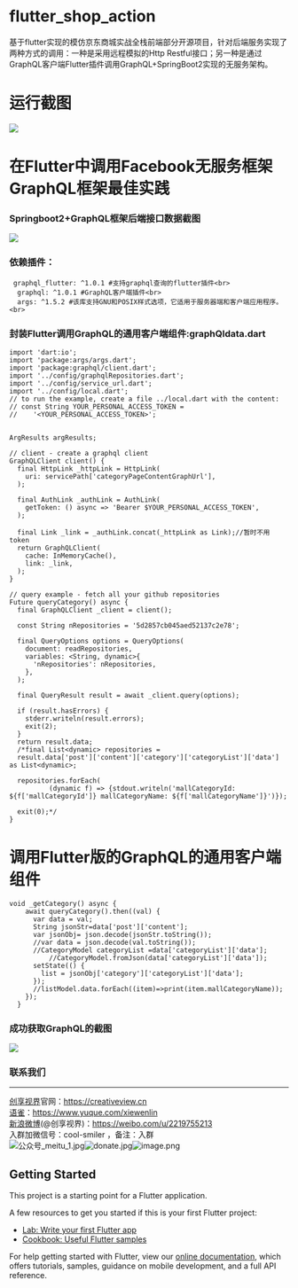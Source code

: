 # flutter_shop_action

基于flutter实现的模仿京东商城实战全栈前端部分开源项目，针对后端服务实现了两种方式的调用：一种是采用远程模拟的Http Restful接口；另一种是通过GraphQL客户端Flutter插件调用GraphQL+SpringBoot2实现的无服务架构。

# 运行截图
![](https://cdn.nlark.com/yuque/0/2019/png/195205/1563026137515-784ebe2f-2b53-40d5-a745-bcffd68c13fc.png)
# 在Flutter中调用Facebook无服务框架GraphQL框架最佳实践
### Springboot2+GraphQL框架后端接口数据截图
![](https://cdn.nlark.com/yuque/0/2019/png/195205/1563026794929-4d3d493f-e38c-404a-80e8-058379d06033.png)
### 依赖插件：
```
 graphql_flutter: ^1.0.1 #支持graphql查询的flutter插件<br>
  graphql: ^1.0.1 #GraphQL客户端插件<br>
  args: ^1.5.2 #该库支持GNU和POSIX样式选项，它适用于服务器端和客户端应用程序。 <br>
```

### 封装Flutter调用GraphQL的通用客户端组件:graphQldata.dart
```
import 'dart:io';
import 'package:args/args.dart';
import 'package:graphql/client.dart';
import '../config/graphqlRepositories.dart';
import '../config/service_url.dart';
import '../config/local.dart';
// to run the example, create a file ../local.dart with the content:
// const String YOUR_PERSONAL_ACCESS_TOKEN =
//    '<YOUR_PERSONAL_ACCESS_TOKEN>';


ArgResults argResults;

// client - create a graphql client
GraphQLClient client() {
  final HttpLink _httpLink = HttpLink(
    uri: servicePath['categoryPageContentGraphUrl'],
  );

  final AuthLink _authLink = AuthLink(
    getToken: () async => 'Bearer $YOUR_PERSONAL_ACCESS_TOKEN',
  );

  final Link _link = _authLink.concat(_httpLink as Link);//暂时不用token
  return GraphQLClient(
    cache: InMemoryCache(),
    link: _link,
  );
}

// query example - fetch all your github repositories
Future queryCategory() async {
  final GraphQLClient _client = client();

  const String nRepositories = '5d2857cb045aed52137c2e78';

  final QueryOptions options = QueryOptions(
    document: readRepositories,
    variables: <String, dynamic>{
      'nRepositories': nRepositories,
    },
  );

  final QueryResult result = await _client.query(options);

  if (result.hasErrors) {
    stderr.writeln(result.errors);
    exit(2);
  }
  return result.data;
  /*final List<dynamic> repositories =
  result.data['post']['content']['category']['categoryList']['data'] as List<dynamic>;

  repositories.forEach(
          (dynamic f) => {stdout.writeln('mallCategoryId: ${f['mallCategoryId']} mallCategoryName: ${f['mallCategoryName']}')});

  exit(0);*/
}
```

# 调用Flutter版的GraphQL的通用客户端组件
```
void _getCategory() async {
    await queryCategory().then((val) {
      var data = val;
      String jsonStr=data['post']['content'];
      var jsonObj= json.decode(jsonStr.toString());
      //var data = json.decode(val.toString());
      //CategoryModel categoryList =data['categoryList']['data'];
          //CategoryModel.fromJson(data['categoryList']['data']);
      setState(() {
        list = jsonObj['category']['categoryList']['data'];
      });
      //listModel.data.forEach((item)=>print(item.mallCategoryName));
    });
  }
```

### 成功获取GraphQL的截图
![](https://cdn.nlark.com/yuque/0/2019/png/195205/1563026674850-233e6ec9-1eb0-4fa8-a424-d95dabb495de.png)

### 联系我们

---

[创享视界](https://creativeview.cn)官网：https://creativeview.cn<br />[语雀](https://www.yuque.com/xiewenlin)：https://www.yuque.com/xiewenlin<br />[新浪微博](https://weibo.com/u/2219755213)(@创享视界)：https://weibo.com/u/2219755213<br />入群加微信号：cool-smiler ，备注：入群<br />![公众号_meitu_1.jpg](https://cdn.nlark.com/yuque/0/2019/jpeg/195205/1562038090236-1f64f21f-2424-462f-b0ad-047f10f5d860.jpeg#align=left&display=inline&height=288&name=%E5%85%AC%E4%BC%97%E5%8F%B7_meitu_1.jpg&originHeight=258&originWidth=258&size=39056&status=done&width=288)![donate.jpg](https://cdn.nlark.com/yuque/0/2019/jpeg/195205/1562038096815-dca038b8-50f8-4b02-8520-c56087053439.jpeg#align=left&display=inline&height=288&name=donate.jpg&originHeight=1152&originWidth=1152&size=111243&status=done&width=288)![image.png](https://cdn.nlark.com/yuque/0/2019/png/195205/1563117159893-cb99408f-2d86-4082-b43f-7f55a6d9826b.png#align=left&display=inline&height=662&name=image.png&originHeight=770&originWidth=670&size=87066&status=done&width=576)
## Getting Started

This project is a starting point for a Flutter application.

A few resources to get you started if this is your first Flutter project:

- [Lab: Write your first Flutter app](https://flutter.dev/docs/get-started/codelab)
- [Cookbook: Useful Flutter samples](https://flutter.dev/docs/cookbook)

For help getting started with Flutter, view our
[online documentation](https://flutter.dev/docs), which offers tutorials,
samples, guidance on mobile development, and a full API reference.
